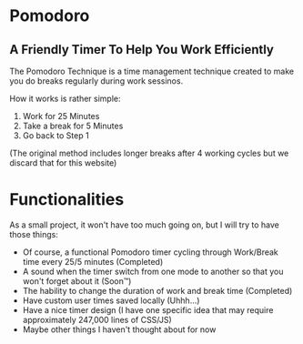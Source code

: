 # Pomodoro

## A Friendly Timer To Help You Work Efficiently

The Pomodoro Technique is a time management technique created to make you do breaks regularly during work sessinos.

How it works is rather simple:
1. Work for 25 Minutes
2. Take a break for 5 Minutes
3. Go back to Step 1

(The original method includes longer breaks after 4 working cycles but we discard that for this website)

# Functionalities

As a small project, it won't have too much going on, but I will try to have those things:
- Of course, a functional Pomodoro timer cycling through Work/Break time every 25/5 minutes (Completed)
- A sound when the timer switch from one mode to another so that you won't forget about it (Soon:tm:)
- The hability to change the duration of work and break time (Completed)
- Have custom user times saved locally (Uhhh...)
- Have a nice timer design (I have one specific idea that may require approximately 247,000 lines of CSS/JS)
- Maybe other things I haven't thought about for now

